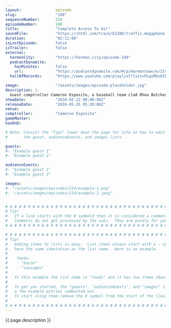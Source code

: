 ```yaml
---
layout:               episode
slug:                 "198"
sequenceNumber:       214
episodeNumber:        198
title:                "Complete Access To Air"
soundFile:            "https://chtbl.com/track/E2288/traffic.megaphone.fm/STA4071830522.mp3?updated=1560201980"
duration:             "02:11:08"
isLostEpisode:        false
isTrailer:            false
external:
  harmonCity:         "https://harmon.city/episode-198"
  podcastDynamite:
    hasMinutes:       false
    url:              "https://podcastdynamite.com/#/p/Harmontown/e/214/198"
  hallOfRecords:      "https://www.youtube.com/playlist?list=PLqxM5x81hNOZXc_wxmq8VPaH2TyNudkr4"

image:                "/assets/images/episode-placeholder.jpg"
description: |-
  Guest comptroller Cameron Esposito, a baseball team clad Rhea Butcher, a just wrapped Great Minds director Heath Cullen, our transgender friend Jane Cook equipped with a key to Harmon's house, a poked in the stomach Spencer and a very happy Harmon on a stellar episode.
showDate:             "2016-05-22 00:00:00Z"
releaseDate:          "2016-05-25 05:20:00Z"
venue:                
comptroller:          "Cameron Esposito"
gameMaster:           
hasDnD:               

# Note: Consult the "Tips" lower down the page for info on how to edit
#       the guest, audienceGuests, and images lists.

guests:
#- "Example guest 1"
#- "Example guest 2"

audienceGuests:
#- "Example guest 1"
#- "Example guest 2"

images:
#- "/assets/images/episodes/214/example-1.png"
#- "/assets/images/episodes/214/example-2.jpeg"


# # # # # # # # # # # # # # # # # # # # # # # # # # # # # # # # # # # # # # # # # # # # #
# Tip!
#   If a line starts with the # symbold then it is considered a comment.
#   Comments do not get processed by the wiki.  They are purely for your information.
# # # # # # # # # # # # # # # # # # # # # # # # # # # # # # # # # # # # # # # # # # # # #

# # # # # # # # # # # # # # # # # # # # # # # # # # # # # # # # # # # # # # # # # # # # #
# Tip!
#   Adding items to lists is easy.  List items always start with a - symbol and have
#   have the same identation as the list name.  Here is an example.
#
#    foods:
#    - "bacon"
#    - "sausages"
#
#   In this example the list name is "foods" and it has two items (bacon, and sausages).
#
#   To get you started, the "guests", "audienceGuests", and "images" lists below have
#   a few example entries commented out.
#   To start using them remove the # symbol from the start of the line.
#
# # # # # # # # # # # # # # # # # # # # # # # # # # # # # # # # # # # # # # # # # # # # #
---
```


<!-- The episode description will be rendered here -->
{{ page.description }}

<!-- Add your content BELOW here -->
<!-- vvvvvvvvvvvvvvvvvvvvvvvvvvv -->




<!-- ^^^^^^^^^^^^^^^^^^^^^^^^^^^ -->
<!-- Add your content ABOVE here -->

<!-- The episode gallery will be rendered here -->